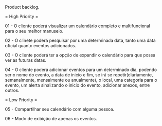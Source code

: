 Product backlog.

= High Priority =

01 - O cliente poderá visualizar um calendário completo e multifuncional para o seu melhor manuseio.

02 - O clinete poderá pesquisar por uma determinada data, tanto uma data oficial quanto eventos adicionados.

03 - O cliente poderá ter a opção de expandir o calendário para que possa ver as futuras datas.

04 - O cliente poderá adicionar eventos para um determinado dia, podendo ser o nome do evento, a data de inicio e fim,
se irá se repetir(diariamente, semanalmente, mensalmente ou anualmente), o local, uma categoria para o evento, um alerta 
sinalizando o inicio do evento, adicionar anexos, entre outros.

= Low Priority = 

05 - Compartilhar seu calendário com alguma pessoa.

06 - Modo de exibição de apenas os eventos.
